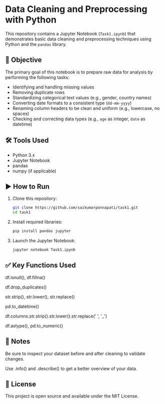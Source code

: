 # Data Cleaning and Preprocessing with Python

This repository contains a Jupyter Notebook (`Task1.ipynb`) that demonstrates basic data cleaning and preprocessing techniques using Python and the `pandas` library.

## 📌 Objective

The primary goal of this notebook is to prepare raw data for analysis by performing the following tasks:

- Identifying and handling missing values
- Removing duplicate rows
- Standardizing categorical text values (e.g., gender, country names)
- Converting date formats to a consistent type (`dd-mm-yyyy`)
- Renaming column headers to be clean and uniform (e.g., lowercase, no spaces)
- Checking and correcting data types (e.g., `age` as integer, `date` as datetime)

## 🛠 Tools Used

- Python 3.x
- Jupyter Notebook
- pandas
- numpy (if applicable)


## ▶️ How to Run

1. Clone this repository:
   ```bash
   git clone https://github.com/saikumarponnapati/task1.git
   cd task1
2. Install required libraries:
    ```bash
    pip install pandas jupyter
    
3. Launch the Jupyter Notebook:
     ```bash
    jupyter notebook Task1.ipynb

## ✅ Key Functions Used

df.isnull(), df.fillna()

df.drop_duplicates()

str.strip(), str.lower(), str.replace()

pd.to_datetime()

df.columns.str.strip().str.lower().str.replace(' ', '_')

df.astype(), pd.to_numeric()

## 📌 Notes

Be sure to inspect your dataset before and after cleaning to validate changes.

Use .info() and .describe() to get a better overview of your data.

## 📃 License

This project is open source and available under the MIT License.
